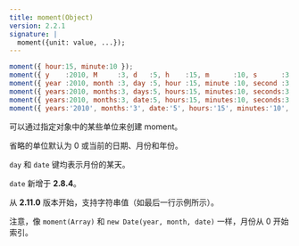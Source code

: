 ```yaml
---
title: moment(Object)
version: 2.2.1
signature: |
  moment({unit: value, ...});
---
```



```javascript
moment({ hour:15, minute:10 });
moment({ y    :2010, M     :3, d   :5, h    :15, m      :10, s      :3, ms          :123});
moment({ year :2010, month :3, day :5, hour :15, minute :10, second :3, millisecond :123});
moment({ years:2010, months:3, days:5, hours:15, minutes:10, seconds:3, milliseconds:123});
moment({ years:2010, months:3, date:5, hours:15, minutes:10, seconds:3, milliseconds:123});
moment({ years:'2010', months:'3', date:'5', hours:'15', minutes:'10', seconds:'3', milliseconds:'123'});  // 从 2.11.0 开始。
```

可以通过指定对象中的某些单位来创建 moment。

省略的单位默认为 0 或当前的日期、月份和年份。

`day` 和 `date` 键均表示月份的某天。

`date` 新增于 **2.8.4**。

从 **2.11.0** 版本开始，支持字符串值（如最后一行示例所示）。

注意，像 `moment(Array)` 和 `new Date(year, month, date)` 一样，月份从 0 开始索引。

